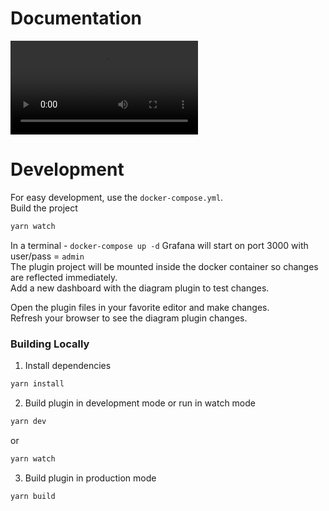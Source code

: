 # Documentation 

<video controls="controls">
  <source type="video/mp4" src="images/intro.mp4"></source>
  <p>Your browser does not support the video element.</p>
</video>

# Development 

For easy development, use the `docker-compose.yml`.  
Build the project  
```BASH
yarn watch
```

In a terminal - 
`docker-compose up -d`
Grafana will start on port 3000 with user/pass = `admin`  
The plugin project will be mounted inside the docker container so changes are reflected immediately.  
Add a new dashboard with the diagram plugin to test changes.  

Open the plugin files in your favorite editor and make changes.  
Refresh your browser to see the diagram plugin changes.  

### Building Locally
1. Install dependencies
```BASH
yarn install
```
2. Build plugin in development mode or run in watch mode
```BASH
yarn dev
```
or
```BASH
yarn watch
```
3. Build plugin in production mode
```BASH
yarn build
```
